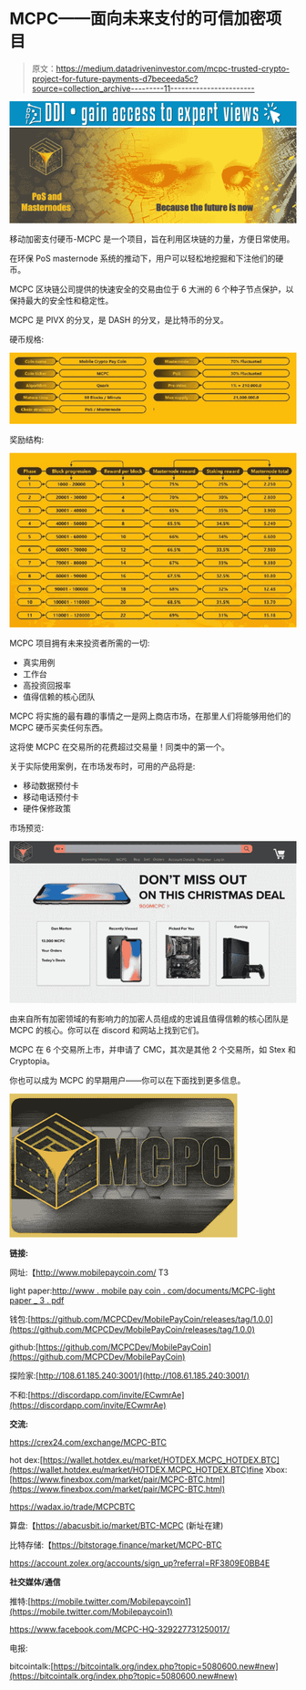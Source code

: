 # MCPC——面向未来支付的可信加密项目

> 原文：<https://medium.datadriveninvestor.com/mcpc-trusted-crypto-project-for-future-payments-d7beceeda5c?source=collection_archive---------11----------------------->

[![](img/522b7d5cbf4d8391d35052d72102fd50.png)](http://www.track.datadriveninvestor.com/1B9E)![](img/dfdb1bb9cde74de6197380654398c6af.png)

移动加密支付硬币-MCPC 是一个项目，旨在利用区块链的力量，方便日常使用。

在环保 PoS masternode 系统的推动下，用户可以轻松地挖掘和下注他们的硬币。

MCPC 区块链公司提供的快速安全的交易由位于 6 大洲的 6 个种子节点保护，以保持最大的安全性和稳定性。

MCPC 是 PIVX 的分叉，是 DASH 的分叉，是比特币的分叉。

硬币规格:

![](img/0c952303b5dd79f1994466f46f0f1ac6.png)

奖励结构:

![](img/89478edb08fe1e4945d9500ed77b60c9.png)

MCPC 项目拥有未来投资者所需的一切:

*   真实用例
*   工作台
*   高投资回报率
*   值得信赖的核心团队

MCPC 将实施的最有趣的事情之一是网上商店市场，在那里人们将能够用他们的 MCPC 硬币买卖任何东西。

这将使 MCPC 在交易所的花费超过交易量！同类中的第一个。

关于实际使用案例，在市场发布时，可用的产品将是:

*   移动数据预付卡
*   移动电话预付卡
*   硬件保修政策

市场预览:

![](img/45e62cf4e130d2f29b4e5a6b99fe266a.png)

由来自所有加密领域的有影响力的加密人员组成的忠诚且值得信赖的核心团队是 MCPC 的核心。你可以在 discord 和网站上找到它们。

MCPC 在 6 个交易所上市，并申请了 CMC，其次是其他 2 个交易所，如 Stex 和 Cryptopia。

你也可以成为 MCPC 的早期用户——你可以在下面找到更多信息。

![](img/bd3bcc0230e9b19beb1bef8d54eb74e9.png)

**链接:**

网址:【http://www.mobilepaycoin.com/ T3

light paper:[http://www . mobile pay coin . com/documents/MCPC-light paper _ 3 . pdf](http://www.mobilepaycoin.com/documents/MCPC-LightPaper_3.pdf)

钱包:[https://github.com/MCPCDev/MobilePayCoin/releases/tag/1.0.0](https://github.com/MCPCDev/MobilePayCoin/releases/tag/1.0.0)

github:[https://github.com/MCPCDev/MobilePayCoin](https://github.com/MCPCDev/MobilePayCoin)

探险家:[http://108.61.185.240:3001/](http://108.61.185.240:3001/)

不和:[https://discordapp.com/invite/ECwmrAe](https://discordapp.com/invite/ECwmrAe)

**交流:**

https://crex24.com/exchange/MCPC-BTC

hot dex:[https://wallet.hotdex.eu/market/HOTDEX.MCPC_HOTDEX.BTC](https://wallet.hotdex.eu/market/HOTDEX.MCPC_HOTDEX.BTC)fine Xbox:[https://www.finexbox.com/market/pair/MCPC-BTC.html](https://www.finexbox.com/market/pair/MCPC-BTC.html)

https://wadax.io/trade/MCPCBTC

算盘:【https://abacusbit.io/market/BTC-MCPC (新址在建)

比特存储:【https://bitstorage.finance/market/MCPC-BTC 

https://account.zolex.org/accounts/sign_up?referral=RF3809E0BB4E

**社交媒体/通信**

推特:[https://mobile.twitter.com/Mobilepaycoin1](https://mobile.twitter.com/Mobilepaycoin1)

https://www.facebook.com/MCPC-HQ-329227731250017/

电报:

bitcointalk:[https://bitcointalk.org/index.php?topic=5080600.new#new](https://bitcointalk.org/index.php?topic=5080600.new#new)